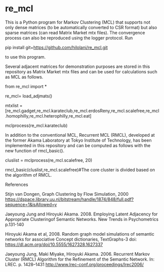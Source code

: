 # re_mcl
This is a Python program for Markov Clustering (MCL) that supports not only dense matrices (to be automatically converted to CSR format) but also sparse matrices (can read Matrix Market mtx files). The convergence process can also be reproduced using the logger protocol. Run

pip install git+https://github.com/hilolani/re_mcl.git

to use this program. 

Several adjacent matrices for demonstration purposes are stored in this repository as Matrix Market mtx files and can be used for calculations such as MCL as follows.

from re_mcl import *

re_mcl= load_adjmats()

mtxlist = [re_mcl.gadget,re_mcl.karateclub,re_mcl.erdosReny,re_mcl.scalefree,re_mcl.homophilly,re_mcl.heterophilly,re_mcl.eat]

mclprocess(re_mcl.karateclub)

In addition to the conventional MCL, Recurrent MCL (RMCL), developed at the former Akama Laboratory at Tokyo Institute of Technology, has been implemented in this repository and can be computed as follows with the new function of rmcl_basic().

cluslist = mclprocess(re_mcl.scalefree, 20)

rmcl_basic(cluslist,re_mcl.scalefree)#The core cluster is divided based on the algorithm of RMCL.

References

Stijn van Dongen, Graph Clustering by Flow Simulation, 2000
https://dspace.library.uu.nl/bitstream/handle/1874/848/full.pdf?sequence=1&isAllowed=y

Jaeyoung Jung and Hiroyuki Akama. 2008. Employing Latent Adjacency for Appropriate Clusteringof Semantic Networks. New Trends in Psychometrics p.131-140

Hiroyuki Akama et al, 2008. Random graph model simulations of semantic networks for associative Concept dictionaries, TextGraphs-3 doi: https://dl.acm.org/doi/10.5555/1627328.1627337

Jaeyoung Jung, Maki Miyake, Hiroyuki Akama. 2006. Recurrent Markov Cluster (RMCL) Algorithm for the Refinement of the Semantic Network. In: LREC. p. 1428–1431 http://www.lrec-conf.org/proceedings/lrec2006/
